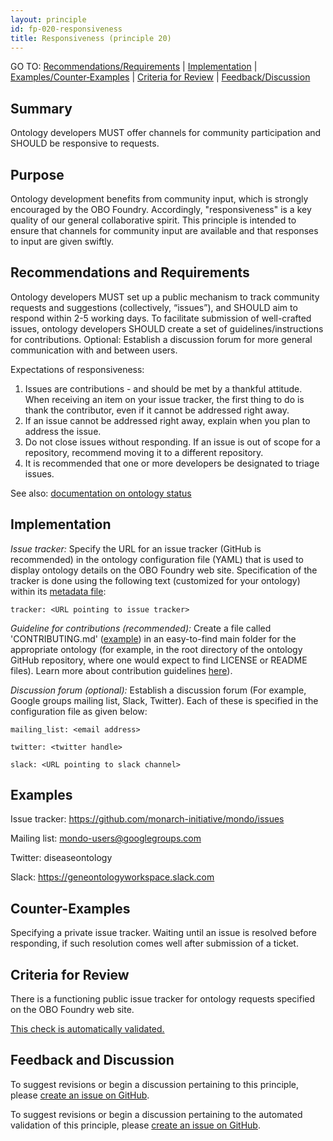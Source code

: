 ```yaml
---
layout: principle
id: fp-020-responsiveness
title: Responsiveness (principle 20)
---
```

GO TO: [Recommendations/Requirements](#recommendations-and-requirements) &#124; [Implementation](#implementation) &#124; [Examples/Counter&#8209;Examples](#examples) &#124; [Criteria&nbsp;for&nbsp;Review](#criteria-for-review) &#124; [Feedback/Discussion](#feedback-and-discussion)

## Summary

Ontology developers MUST offer channels for community participation and SHOULD be responsive to requests.

## Purpose

Ontology development benefits from community input, which is strongly encouraged by the OBO Foundry. Accordingly, "responsiveness" is a key quality of our general collaborative spirit. This principle is intended to ensure that channels for community input are available and that responses to input are given swiftly.

## Recommendations and Requirements

Ontology developers MUST set up a public mechanism to track community requests and suggestions (collectively, “issues”), and SHOULD aim to respond within 2-5 working days. To facilitate submission of well-crafted issues, ontology developers SHOULD create a set of guidelines/instructions for contributions. Optional: Establish a discussion forum for more general communication with and between users.

Expectations of responsiveness:

1. Issues are contributions - and should be met by a thankful attitude. When receiving an item on your issue tracker, the first thing to do is thank the contributor, even if it cannot be addressed right away.
2. If an issue cannot be addressed right away, explain when you plan to address the issue.
3. Do not close issues without responding. If an issue is out of scope for a repository, recommend moving it to a different repository.
4. It is recommended that one or more developers be designated to triage issues.

See also: [documentation on ontology status](docs/OntologyStatus)

## Implementation

<i>Issue tracker:</i>
Specify the URL for an issue tracker (GitHub is recommended) in the ontology configuration file (YAML) that is used to display ontology details on the OBO Foundry web site. Specification of the tracker is done using the following text (customized for your ontology) within its [metadata file](https://github.com/OBOFoundry/OBOFoundry.github.io/tree/master/ontology):

`tracker: <URL pointing to issue tracker>`

<i>Guideline for contributions (recommended):</i>
Create a file called 'CONTRIBUTING.md' ([example](https://github.com/mapping-commons/sssom/blob/master/CONTRIBUTING.md)) in an easy-to-find main folder for the appropriate ontology (for example, in the root directory of the ontology GitHub repository, where one would expect to find LICENSE or README files). Learn more about contribution guidelines [here](http://mozillascience.github.io/working-open-workshop/contributing/)).

<i>Discussion forum (optional):</i>
Establish a discussion forum (For example, Google groups mailing list, Slack, Twitter). Each of these is specified in the configuration file as given below:

`mailing_list: <email address>`

`twitter: <twitter handle>`

`slack: <URL pointing to slack channel>`

## Examples

Issue tracker: https://github.com/monarch-initiative/mondo/issues

Mailing list: mondo-users@googlegroups.com

Twitter: diseaseontology

Slack: https://geneontologyworkspace.slack.com

## Counter-Examples

Specifying a private issue tracker.
Waiting until an issue is resolved before responding, if such resolution comes well after submission of a ticket.

## Criteria for Review

There is a functioning public issue tracker for ontology requests specified on the OBO Foundry web site.

[This check is automatically validated.](checks/fp_020)

## Feedback and Discussion

To suggest revisions or begin a discussion pertaining to this principle, please [create an issue on GitHub](https://github.com/OBOFoundry/OBOFoundry.github.io/issues/new?labels=attn%3A+Editorial+WG,principles&title=Principle+%2320+%22Responsiveness%22+%3CENTER+ISSUE+TITLE%3E).

To suggest revisions or begin a discussion pertaining to the automated validation of this principle, please [create an issue on GitHub](https://github.com/OBOFoundry/OBOFoundry.github.io/issues/new?labels=attn%3A+Technical+WG,automated+validation+of+principles&title=Principle+%2320+%22Responsiveness%22+-+automated+validation+%3CENTER+ISSUE+TITLE%3E).
